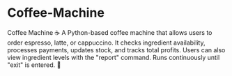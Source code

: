 # Coffee-Machine
Coffee Machine ☕  A Python-based coffee machine that allows users to order espresso, latte, or cappuccino. It checks ingredient availability, processes payments, updates stock, and tracks total profits. Users can also view ingredient levels with the "report" command. Runs continuously until "exit" is entered. 🚀
